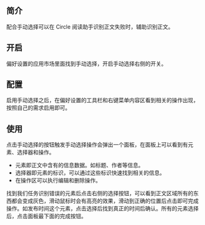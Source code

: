 简介
--

配合手动选择可以在 Circle 阅读助手识别正文失败时，辅助识别正文。

开启
--

偏好设置的应用市场里面找到手动选择，开启手动选择右侧的开关。

配置
--

启用手动选择之后，在偏好设置的工具栏和右键菜单内容区看到相关的操作出现，按照自己的需求启用即可。

使用
--

点击手动选择的按钮触发手动选择操作会弹出一个面板，在面板上可以看到有元素、选择器和操作。

*   元素即正文中含有的信息数据。如标题、作者等信息。
*   选择器即元素的标识，可以通过这些标识快速找到相关的信息。
*   在操作区可以执行编辑和删除操作。

找到我们任务识别错误的元素后点击右侧的选择按钮，可以看到正文区域所有的东西都会变成灰色，滑动鼠标时会有高亮的效果，滑动到正确的位置后点击即可完成操作。如发布时间这个元素，点击选择后找到真正的时间后确认。所有的元素选择后，点击面板最下面的完成按钮。